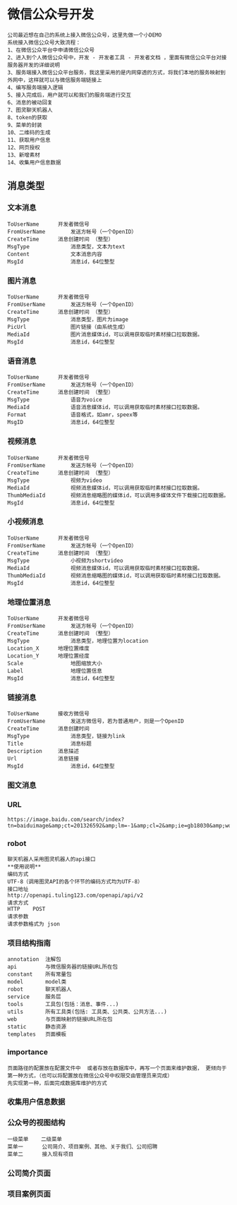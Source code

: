 # 微信公众号开发
    公司最近想在自己的系统上接入微信公众号，这里先做一个小DEMO
    系统接入微信公众号大致流程：
    1、在微信公众平台中申请微信公众号
    2、进入到个人微信公众号中，开发 - 开发者工具 - 开发者文档 ，里面有微信公众平台对接服务器开发的详细说明
    3、服务端接入微信公众平台服务，我这里采用的是内网穿透的方式，将我们本地的服务映射到外网中，这样就可以与微信服务端链接上
    4、编写服务端接入逻辑
    5、接入完成后，用户就可以和我们的服务端进行交互
    6、消息的被动回复
    7、图灵聊天机器人
    8、token的获取
    9、菜单的封装
    10、二维码的生成
    11、获取用户信息
    12、网页授权
    13、新增素材
    14、收集用户信息数据
    
## 消息类型
### 文本消息
    ToUserName	    开发者微信号
    FromUserName	    发送方帐号（一个OpenID）
    CreateTime	    消息创建时间 （整型）
    MsgType	            消息类型，文本为text
    Content	            文本消息内容
    MsgId	            消息id，64位整型

### 图片消息
    ToUserName	    开发者微信号
    FromUserName	    发送方帐号（一个OpenID）
    CreateTime	    消息创建时间 （整型）
    MsgType	            消息类型，图片为image
    PicUrl	            图片链接（由系统生成）
    MediaId	            图片消息媒体id，可以调用获取临时素材接口拉取数据。
    MsgId	            消息id，64位整型

### 语音消息
    ToUserName	    开发者微信号
    FromUserName	    发送方帐号（一个OpenID）
    CreateTime	    消息创建时间 （整型）
    MsgType	            语音为voice
    MediaId	            语音消息媒体id，可以调用获取临时素材接口拉取数据。
    Format	            语音格式，如amr，speex等
    MsgID	            消息id，64位整型

### 视频消息
    ToUserName	    开发者微信号
    FromUserName	    发送方帐号（一个OpenID）
    CreateTime	    消息创建时间 （整型）
    MsgType	            视频为video
    MediaId	            视频消息媒体id，可以调用获取临时素材接口拉取数据。
    ThumbMediaId	    视频消息缩略图的媒体id，可以调用多媒体文件下载接口拉取数据。
    MsgId	            消息id，64位整型

### 小视频消息
    ToUserName	    开发者微信号
    FromUserName	    发送方帐号（一个OpenID）
    CreateTime	    消息创建时间 （整型）
    MsgType	            小视频为shortvideo
    MediaId	            视频消息媒体id，可以调用获取临时素材接口拉取数据。
    ThumbMediaId	    视频消息缩略图的媒体id，可以调用获取临时素材接口拉取数据。
    MsgId	            消息id，64位整型

### 地理位置消息
    ToUserName	    开发者微信号
    FromUserName	    发送方帐号（一个OpenID）
    CreateTime	    消息创建时间 （整型）
    MsgType	            消息类型，地理位置为location
    Location_X	    地理位置维度
    Location_Y	    地理位置经度
    Scale	            地图缩放大小
    Label	            地理位置信息
    MsgId	            消息id，64位整型

### 链接消息
    ToUserName	    接收方微信号
    FromUserName	    发送方微信号，若为普通用户，则是一个OpenID
    CreateTime	    消息创建时间
    MsgType	            消息类型，链接为link
    Title	            消息标题
    Description	    消息描述
    Url	            消息链接
    MsgId	            消息id，64位整型

### 图文消息
    

### URL
    https://image.baidu.com/search/index?tn=baiduimage&amp;ct=201326592&amp;lm=-1&amp;cl=2&amp;ie=gb18030&amp;word=jerry&amp;fr=ala&amp;ala=1&amp;alatpl=adress&amp;pos=0&amp;hs=2&amp;xthttps=111111


### robot
    聊天机器人采用图灵机器人的api接口
    **使用说明**
    编码方式
    UTF-8（调用图灵API的各个环节的编码方式均为UTF-8）
    接口地址
    http://openapi.tuling123.com/openapi/api/v2
    请求方式
    HTTP	POST
    请求参数
    请求参数格式为 json
    

### 项目结构指南
    annotation  注解包
    api         与微信服务器的链接URL所在包
    constant    所有常量包
    model       model类
    robot       聊天机器人
    service     服务层
    tools       工具包(包括：消息、事件...)
    utils       所有工具类(包括: 工具类、公共类、公共方法...)
    web         与页面映射的链接URL所在包
    static      静态资源
    templates   页面模板

### importance
    页面路径的配置放在配置文件中  或者存放在数据库中，再写一个页面来维护数据， 更倾向于第一种方式，（也可以将配置放在微信公众号中权限交由管理员来完成）
    先实现第一种，后面完成数据库维护的方式
    

### 收集用户信息数据
    

### 公众号的视图结构
    一级菜单    二级菜单
    菜单一      公司简介、项目案例、其他、关于我们、公司招聘
    菜单二      接入现有项目

### 公司简介页面
    
### 项目案例页面



